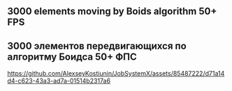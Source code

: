 ## 3000 elements moving by Boids algorithm 50+ FPS    

## 3000 элементов передвигающихся по алгоритму Боидса 50+ ФПС

https://github.com/AlexseyKostiunin/JobSystemX/assets/85487222/d71a14d4-c623-43a3-ad7a-01514b2317a6
